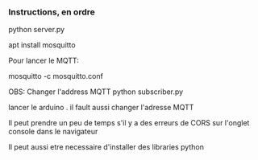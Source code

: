 ### Instructions, en ordre




python server.py

apt install mosquitto

Pour lancer le MQTT:

mosquitto -c mosquitto.conf


OBS: Changer l'address MQTT 
python subscriber.py




lancer le arduino . il fault aussi changer l'adresse MQTT

Il peut prendre un peu de temps s'il y a des erreurs de CORS sur l'onglet console dans le navigateur

Il peut aussi etre necessaire d'installer des libraries python




